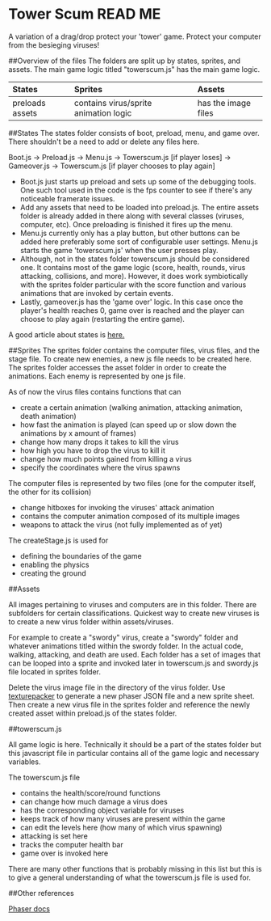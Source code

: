# Tower Scum READ ME
A variation of a drag/drop protect your 'tower' game.
Protect your computer from the besieging viruses!


##Overview of the files
The folders are split up by states, sprites, and assets. The main game logic titled "towerscum.js" has the main game logic.

| States | Sprites | Assets |
| :----- | :------ | :----- |
| preloads assets | contains virus/sprite animation logic | has the image files | 


##States 
The states folder consists of boot, preload, menu, and game over. There shouldn't be a need to add or delete any files here. 

Boot.js -> Preload.js -> Menu.js -> Towerscum.js [if player loses] -> Gameover.js -> Towerscum.js [if player chooses to play again]
  * Boot.js just starts up preload and sets up some of the debugging tools. One such tool used in the code is the fps counter to see if there's any noticeable framerate issues.
  * Add any assets that need to be loaded into preload.js. The entire assets folder is already added in there along with several classes (viruses, computer, etc). Once preloading is finished it fires up the menu.
  * Menu.js currently only has a play button, but other buttons can be added here preferably some sort of configurable user settings. Menu.js starts the game 'towerscum.js' when the user presses play.
  * Although, not in the states folder towerscum.js should be considered one. It contains most of the game logic (score, health, rounds, virus attacking, collisions, and more). However, it does work symbiotically with the sprites folder particular with the score function and various animations that are invoked by certain events.
  * Lastly, gameover.js has the 'game over' logic. In this case once the player's health reaches 0, game over is reached and the player can choose to play again (restarting the entire game).

A good article about states is [here.](http://www.emanueleferonato.com/2014/08/28/phaser-tutorial-understanding-phaser-states/)

##Sprites
The sprites folder contains the computer files, virus files, and the stage file. To create new enemies, a new js file needs to be created here. The sprites folder accesses the asset folder in order to create the animations.
Each enemy is represented by one js file.

As of now the virus files contains functions that can
  * create a certain animation (walking animation, attacking animation, death animation)
  * how fast the animation is played (can speed up or slow down the animations by x amount of frames)
  * change how many drops it takes to kill the virus
  * how high you have to drop the virus to kill it
  * change how much points gained from killing a virus
  * specify the coordinates where the virus spawns

The computer files is represented by two files (one for the computer itself, the other for its collision)
  * change hitboxes for invoking the viruses' attack animation
  * contains the computer animation composed of its multiple images
  * weapons to attack the virus (not fully implemented as of yet)

The createStage.js is used for 
  * defining the boundaries of the game
  * enabling the physics
  * creating the ground

##Assets

All images pertaining to viruses and computers are in this folder. There are subfolders for certain classifications. Quickest way to create new viruses is to create a new virus folder within assets/viruses.

For example to create a "swordy" virus, create a "swordy" folder and whatever animations titled within the swordy folder. In the actual code, walking, attacking, and death are used. Each folder has a set of images that can be looped into a sprite and invoked later in towerscum.js and swordy.js file located in sprites folder.

Delete the virus image file in the directory of the virus folder. Use [texturepacker](https://www.codeandweb.com/texturepacker) to generate a new phaser JSON file and a new sprite sheet. Then create a new virus file in the sprites folder and reference the newly created asset within preload.js of the states folder.

##towerscum.js

All game logic is here. Technically it should be a part of the states folder but this javascript file in particular contains all of the game logic and necessary variables.

The towerscum.js file 
  * contains the health/score/round functions 
  * can change how much damage a virus does
  * has the corresponding object variable for viruses
  * keeps track of how many viruses are present within the game
  * can edit the levels here (how many of which virus spawning)
  * attacking is set here
  * tracks the computer health bar
  * game over is invoked here

There are many other functions that is probably missing in this list but this is to give a general understanding of what the towerscum.js file is used for.


##Other references

[Phaser docs](http://phaser.io/docs)
